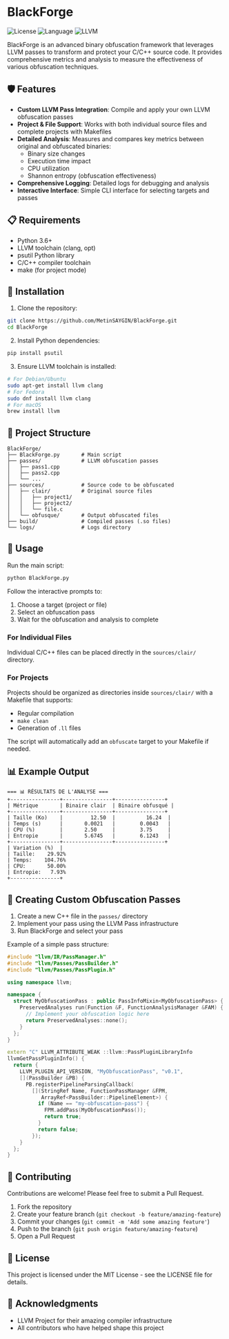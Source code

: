 # BlackForge

![License](https://img.shields.io/badge/license-MIT-blue.svg)
![Language](https://img.shields.io/badge/language-Python-green.svg)
![LLVM](https://img.shields.io/badge/LLVM-compatible-orange.svg)

BlackForge is an advanced binary obfuscation framework that leverages LLVM passes to transform and protect your C/C++ source code. It provides comprehensive metrics and analysis to measure the effectiveness of various obfuscation techniques.

## 🛡️ Features

- **Custom LLVM Pass Integration**: Compile and apply your own LLVM obfuscation passes
- **Project & File Support**: Works with both individual source files and complete projects with Makefiles
- **Detailed Analysis**: Measures and compares key metrics between original and obfuscated binaries:
  - Binary size changes
  - Execution time impact
  - CPU utilization
  - Shannon entropy (obfuscation effectiveness)
- **Comprehensive Logging**: Detailed logs for debugging and analysis
- **Interactive Interface**: Simple CLI interface for selecting targets and passes

## 📋 Requirements

- Python 3.6+
- LLVM toolchain (clang, opt)
- psutil Python library
- C/C++ compiler toolchain
- make (for project mode)

## 🚀 Installation

1. Clone the repository:
```bash
git clone https://github.com/MetinSAYGIN/BlackForge.git
cd BlackForge
```

2. Install Python dependencies:
```bash
pip install psutil
```

3. Ensure LLVM toolchain is installed:
```bash
# For Debian/Ubuntu
sudo apt-get install llvm clang
# For Fedora
sudo dnf install llvm clang
# For macOS
brew install llvm
```

## 📁 Project Structure

```
BlackForge/
├── BlackForge.py       # Main script
├── passes/             # LLVM obfuscation passes
│   ├── pass1.cpp
│   ├── pass2.cpp
│   └── ...
├── sources/            # Source code to be obfuscated
│   ├── clair/          # Original source files
│   │   ├── project1/
│   │   ├── project2/
│   │   └── file.c
│   └── obfusque/       # Output obfuscated files
├── build/              # Compiled passes (.so files)
└── logs/               # Logs directory
```

## 🔧 Usage

Run the main script:

```bash
python BlackForge.py
```

Follow the interactive prompts to:
1. Choose a target (project or file)
2. Select an obfuscation pass
3. Wait for the obfuscation and analysis to complete

### For Individual Files

Individual C/C++ files can be placed directly in the `sources/clair/` directory.

### For Projects

Projects should be organized as directories inside `sources/clair/` with a Makefile that supports:
- Regular compilation
- `make clean`
- Generation of `.ll` files

The script will automatically add an `obfuscate` target to your Makefile if needed.

## 📊 Example Output

```
=== 📊 RÉSULTATS DE L'ANALYSE ===
+----------------+----------------+----------------+
| Métrique       | Binaire clair  | Binaire obfusqué |
+----------------+----------------+----------------+
| Taille (Ko)    |         12.50  |          16.24  |
| Temps (s)      |       0.0021   |        0.0043   |
| CPU (%)        |       2.50     |        3.75     |
| Entropie       |       5.6745   |        6.1243   |
+----------------+----------------+----------------+
| Variation (%)  |
| Taille:    29.92%
| Temps:    104.76%
| CPU:       50.00%
| Entropie:   7.93%
+----------------+
```

## 📝 Creating Custom Obfuscation Passes

1. Create a new C++ file in the `passes/` directory
2. Implement your pass using the LLVM Pass infrastructure
3. Run BlackForge and select your pass

Example of a simple pass structure:

```cpp
#include "llvm/IR/PassManager.h"
#include "llvm/Passes/PassBuilder.h"
#include "llvm/Passes/PassPlugin.h"

using namespace llvm;

namespace {
  struct MyObfuscationPass : public PassInfoMixin<MyObfuscationPass> {
    PreservedAnalyses run(Function &F, FunctionAnalysisManager &FAM) {
      // Implement your obfuscation logic here
      return PreservedAnalyses::none();
    }
  };
}

extern "C" LLVM_ATTRIBUTE_WEAK ::llvm::PassPluginLibraryInfo
llvmGetPassPluginInfo() {
  return {
    LLVM_PLUGIN_API_VERSION, "MyObfuscationPass", "v0.1",
    [](PassBuilder &PB) {
      PB.registerPipelineParsingCallback(
        [](StringRef Name, FunctionPassManager &FPM,
           ArrayRef<PassBuilder::PipelineElement>) {
          if (Name == "my-obfuscation-pass") {
            FPM.addPass(MyObfuscationPass());
            return true;
          }
          return false;
        });
    }
  };
}
```

## 🤝 Contributing

Contributions are welcome! Please feel free to submit a Pull Request.

1. Fork the repository
2. Create your feature branch (`git checkout -b feature/amazing-feature`)
3. Commit your changes (`git commit -m 'Add some amazing feature'`)
4. Push to the branch (`git push origin feature/amazing-feature`)
5. Open a Pull Request

## 📜 License

This project is licensed under the MIT License - see the LICENSE file for details.

## 🙏 Acknowledgments

- LLVM Project for their amazing compiler infrastructure
- All contributors who have helped shape this project
